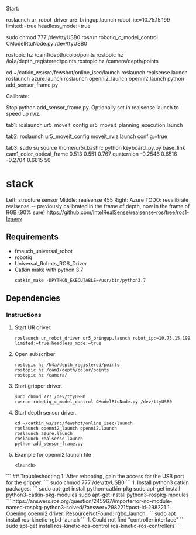 Start:

roslaunch ur_robot_driver ur5_bringup.launch robot_ip:=10.75.15.199 limited:=true headless_mode:=true

sudo chmod 777 /dev/ttyUSB0
rosrun robotiq_c_model_control CModelRtuNode.py /dev/ttyUSB0

rostopic hz /cam1/depth/color/points
rostopic hz /k4a/depth_registered/points
rostopic hz /camera/depth/points

cd ~/catkin_ws/src/fewshot/online_isec/launch
roslaunch realsense.launch
roslaunch azure.launch
roslaunch openni2_launch openni2.launch
python add_sensor_frame.py 

Calibrate:

Stop python add_sensor_frame.py.
Optionally set <arg name="ordered_pc" value="false"/> in realsense.launch to speed up rviz.

tab1:
roslaunch ur5_moveit_config ur5_moveit_planning_execution.launch

tab2:
roslaunch ur5_moveit_config moveit_rviz.launch config:=true

tab3:
sudo su
source /home/ur5/.bashrc
python keyboard_py.py base_link cam1_color_optical_frame 0.513 0.551 0.767 quaternion -0.2546 0.6516 -0.2704 0.6615 50

# stack

Left: structure sensor
Middle: realsense 455
Right: Azure
TODO: recalibrate realsense -- previously calibrated in the frame of depth, now in the frame of RGB (90% sure)
https://github.com/IntelRealSense/realsense-ros/tree/ros1-legacy

## Requirements
* fmauch_universal_robot
* robotiq
* Universal_Robots_ROS_Driver
* Catkin make with python 3.7
   ```   
   catkin_make -DPYTHON_EXECUTABLE=/usr/bin/python3.7
   ```
## Dependencies


### Instructions
1. Start UR driver.
    ```
    roslaunch ur_robot_driver ur5_bringup.launch robot_ip:=10.75.15.199 limited:=true headless_mode:=true
    ```
2. Open subscriber
    ```
   rostopic hz /k4a/depth_registered/points
   rostopic hz /cam1/depth/color/points
   rostopic hz /camera/
   ```
3. Start gripper driver.
    ```
   sudo chmod 777 /dev/ttyUSB0
   rosrun robotiq_c_model_control CModelRtuNode.py /dev/ttyUSB0
    ```

4. Start depth sensor driver.
    ```
   cd ~/catkin_ws/src/fewshot/online_isec/launch
   roslaunch openni2_launch openni2.launch
   roslaunch azure.launch
   roslaunch realsense.launch
   python add_sensor_frame.py 
    ```
5. Example for openni2 launch file
   ```
   <launch>
  <!-- launch up sensor-->
  <include file="$(find openni2_launch)/launch/openni2.launch">
    <arg name="camera" value="camera_up" />
    <arg name="device_id" value="1d27/0600@11"/>
  </include>
   </launch>
   ```
## Troubleshooting
1. After rebooting, gain the access for the USB port for the gripper:
   ```
   sudo chmod 777 /dev/ttyUSB0
   ```
1. Install python3 catkin packages:
   ```
   sudo apt-get install python-catkin-pkg
   sudo apt-get install python3-catkin-pkg-modules
   sudo apt-get install python3-rospkg-modules
   ```
   https://answers.ros.org/question/245967/importerror-no-module-named-rospkg-python3-solved/?answer=298221#post-id-298221
1. Opening openni2 driver: ResourceNotFound: rgbd_launch:
   ```
   sudo apt install ros-kinetic-rgbd-launch
   ```
1. Could not find "controller interface"
   ```
   sudo apt-get install ros-kinetic-ros-control ros-kinetic-ros-controllers
   ```